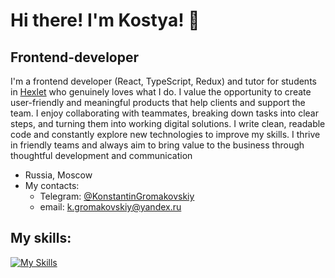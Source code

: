 # Hi there! I'm Kostya! 👋


## Frontend-developer 

I'm a frontend developer (React, TypeScript, Redux) and tutor for students in [Hexlet](https://github.com/Hexlet) who genuinely loves what I do. I value the opportunity to create user-friendly and meaningful products that help clients and support the team.
I enjoy collaborating with teammates, breaking down tasks into clear steps, and turning them into working digital solutions.
I write clean, readable code and constantly explore new technologies to improve my skills.
I thrive in friendly teams and always aim to bring value to the business through thoughtful development and communication

* Russia, Moscow
* My contacts:
  * Telegram: [@KonstantinGromakovskiy](https://t.me/KonstantinGromakovskiy)
  * email: k.gromakovskiy@yandex.ru
 
## My skills: 
[![My Skills](https://skillicons.dev/icons?i=js,html,css,react,docker,nodejs,nextjs,neovim,vite,sass,jest,bootstrap,babel,git,ts,webstorm,redux,go&perline=10)](https://skillicons.dev)


<!--
**Konstantin-Gromakovskiy/Konstantin-Gromakovskiy** is a ✨ _special_ ✨ repository because its `README.md` (this file) appears on your GitHub profile.

Here are some ideas to get you started:

- 🔭 I’m currently working on ...
- 🌱 I’m currently learning ...
- 👯 I’m looking to collaborate on ...
- 🤔 I’m looking for help with ...
- 💬 Ask me about ...
- 📫 How to reach me: ...
- 😄 Pronouns: ...
- ⚡ Fun fact: ...
-->
